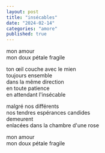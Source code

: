 ```yaml
---
layout: post
title: "insécables"
date: "2024-02-14"
categories: "amore"
published: true
---
```


mon amour  
mon doux pétale fragile  

ton œil couche avec le mien  
toujours ensemble  
dans la même direction  
en toute patience  
en attendant l'insécable  

malgré nos différents  
nos tendres espérances candides  
demeurent  
enlacées dans la chambre d'une rose  

mon amour  
mon doux pétale fragile  
